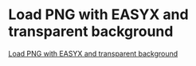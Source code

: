 # Load PNG with EASYX and transparent background
[Load PNG with EASYX and transparent background](https://aiwithcloud.com/2022/09/16/load_png_with_easyx_and_transparent_background/)